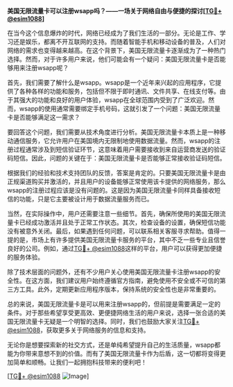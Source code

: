 **美国无限流量卡可以注册wsapp吗？——一场关于网络自由与便捷的探讨[[TG💪+ @esim1088](https://t.me/s/esim1088)]**

在当今这个信息爆炸的时代，网络已经成为了我们生活的一部分。无论是工作、学习还是娱乐，都离不开互联网的支持。而随着智能手机和移动设备的普及，人们对网络的需求也变得越来越高。在这个背景下，美国无限流量卡逐渐成为了一种热门选择。然而，对于许多用户来说，他们可能会有一个疑问：美国无限流量卡是否能够用来注册wsapp呢？

首先，我们需要了解什么是wsapp。wsapp是一个近年来兴起的应用程序，它提供了各种各样的功能和服务，包括但不限于即时通讯、文件共享、在线支付等。由于其强大的功能和良好的用户体验，wsapp在全球范围内受到了广泛欢迎。然而，wsapp的使用通常需要绑定手机号码，这就引发了一个问题：美国无限流量卡是否能够满足这一需求？

要回答这个问题，我们需要从技术角度进行分析。美国无限流量卡本质上是一种移动通信服务，它允许用户在美国境内无限制地使用数据流量。然而，wsapp的注册过程通常涉及到短信验证环节，这意味着用户需要接收到来自运营商发送的验证码短信。因此，问题的关键在于：美国无限流量卡是否能够正常接收验证码短信。

根据我们的经验和技术支持团队的反馈，答案是肯定的。只要美国无限流量卡是由正规渠道购买并激活的，并且用户的设备能够正常使用该卡提供的网络服务，那么wsapp的注册过程应该是没有问题的。这是因为美国无限流量卡同样具备接收短信的功能，只是它主要被设计用于数据流量服务而已。

当然，在实际操作中，用户还需要注意一些细节。首先，确保所使用的美国无限流量卡已经成功激活并且处于正常工作状态。其次，检查设备的设置，确保短信功能没有被意外关闭。最后，如果遇到任何问题，可以联系相关客服寻求帮助。值得一提的是，市场上有许多提供美国无限流量卡服务的平台，其中不乏一些专业且信誉良好的公司。例如，通过[TG💪+ @esim1088](https://t.me/s/esim1088)这样的平台，用户可以获得更加便捷的服务体验。

除了技术层面的问题外，还有不少用户关心使用美国无限流量卡注册wsapp的安全性。在这方面，我们建议用户始终遵循官方指南，避免使用不安全或不可信的第三方工具。此外，定期更新应用程序版本，保持系统的安全性也是非常重要的。

总的来说，美国无限流量卡是可以用来注册wsapp的，但前提是需要满足一定的条件。对于那些希望享受更高效、更便捷网络生活的用户来说，选择一张合适的美国无限流量卡无疑是一个明智的选择。同时，我们也鼓励大家关注[TG💪+ @esim1088](https://t.me/s/esim1088)，获取更多关于网络服务的信息和支持。

无论你是想要探索新的社交方式，还是单纯希望提升自己的生活质量，wsapp都能为你带来意想不到的价值。而有了美国无限流量卡作为后盾，这一切都将变得更加简单和顺畅。让我们一起拥抱科技带来的便利吧！

[[TG💪+ @esim1088](https://t.me/s/esim1088) ![Image](https://i.postimg.cc/4NQfJmqS/Snipaste-2025-05-13-00-14-12.png)]